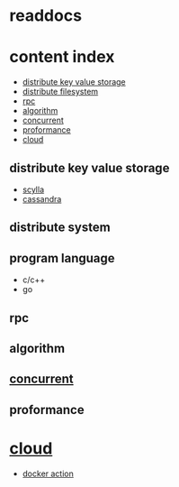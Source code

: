 # readdocs

# content index

* [distribute key value storage](#dkv)
* [distribute filesystem](#dfs)
* [rpc](#rpc)
* [algorithm](#algorithm)
* [concurrent](#concurrent)
* [proformance](#proformance)
* [cloud](#cloud)

<a name="dkv"> </a>

## distribute key value storage

* [scylla](/scylla/docs/compile.md)
* [cassandra](/cassandra/README.md)

<a name="dfs"> </a>

## distribute system

<a name="cpp"> </a>

## program language

* c/c++
* go

<a name="rpc"> </a>

## rpc

<a name="algorithm"> </a>

## algorithm

<a name="concurrent"> </a>

## [concurrent](/concurrent/README.md)

<a name="proformance"> </a>

## proformance

<a name="cloud"> </a>

# [cloud](/cloud/README.md)

* [docker action](/cloud/Docker-inaction.pdf)


